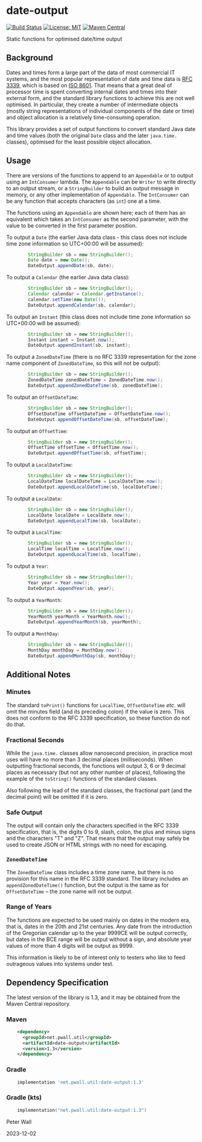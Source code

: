 # date-output

[![Build Status](https://travis-ci.com/pwall567/date-output.svg?branch=main)](https://app.travis-ci.com/github/pwall567/date-output)
[![License: MIT](https://img.shields.io/badge/License-MIT-yellow.svg)](https://opensource.org/licenses/MIT)
[![Maven Central](https://img.shields.io/maven-central/v/net.pwall.util/date-output?label=Maven%20Central)](https://search.maven.org/search?q=g:%22net.pwall.util%22%20AND%20a:%22date-output%22)

Static functions for optimised date/time output

## Background

Dates and times form a large part of the data of most commercial IT systems, and the most popular representation of date
and time data is [RFC 3339](https://tools.ietf.org/html/rfc3339), which is based on
[ISO 8601](https://www.iso.org/iso-8601-date-and-time-format.html).
That means that a great deal of processor time is spent converting internal dates and times into their external form,
and the standard library functions to achieve this are not well optimised.
In particular, they create a number of intermediate objects (mostly string representations of individual components of
the date or time) and object allocation is a relatively time-consuming operation.

This library provides a set of output functions to convert standard Java date and time values (both the original `Date`
class and the later `java.time.` classes), optimised for the least possible object allocation.

## Usage

There are versions of the functions to append to an `Appendable` or to output using an `IntConsumer` lambda.
The `Appendable` can be `Writer` to write directly to an output stream, or a `StringBuilder` to build an output message
in memory, or any other implementation of `Appendable`.
The `IntConsumer` can be any function that accepts characters (as `int`) one at a time.

The functions using an `Appendable` are shown here; each of them has an equivalent which takes an `IntConsumer` as the
second parameter, with the value to be converted in the first parameter position.

To output a `Date` (the earlier Java data class - this class does not include time zone information so UTC+00:00 will be
assumed):
```java
        StringBuilder sb = new StringBuilder();
        Date date = new Date();
        DateOutput.appendDate(sb, date);
```

To output a `Calendar` (the earlier Java data class):
```java
        StringBuilder sb = new StringBuilder();
        Calendar calendar = Calendar.getInstance();
        calendar.setTime(new Date());
        DateOutput.appendCalendar(sb, calendar);
```

To output an `Instant` (this class does not include time zone information so UTC+00:00 will be assumed):
```java
        StringBuilder sb = new StringBuilder();
        Instant instant = Instant.now();
        DateOutput.appendInstant(sb, instant);
```

To output a `ZonedDateTime` (there is no RFC 3339 representation for the zone name component of `ZonedDateTime`, so this
will not be output):
```java
        StringBuilder sb = new StringBuilder();
        ZonedDateTime zonedDateTime = ZonedDateTime.now();
        DateOutput.appendZonedDateTime(sb, zonedDateTime);
```

To output an `OffsetDateTime`:
```java
        StringBuilder sb = new StringBuilder();
        OffsetDateTime offsetDateTime = OffsetDateTime.now();
        DateOutput.appendOffsetDateTime(sb, offsetDateTime);
```

To output an `OffsetTime`:
```java
        StringBuilder sb = new StringBuilder();
        OffsetTime offsetTime = OffsetTime.now();
        DateOutput.appendOffsetTime(sb, offsetTime);
```

To output a `LocalDateTime`:
```java
        StringBuilder sb = new StringBuilder();
        LocalDateTime localDateTime = LocalDateTime.now();
        DateOutput.appendLocalDateTime(sb, localDateTime);
```

To output a `LocalDate`:
```java
        StringBuilder sb = new StringBuilder();
        LocalDate localDate = LocalDate.now();
        DateOutput.appendLocalTime(sb, localDate);
```

To output a `LocalTime`:
```java
        StringBuilder sb = new StringBuilder();
        LocalTime localTime = LocalTime.now();
        DateOutput.appendLocalTime(sb, localTime);
```

To output a `Year`:
```java
        StringBuilder sb = new StringBuilder();
        Year year = Year.now();
        DateOutput.appendYear(sb, year);
```

To output a `YearMonth`:
```java
        StringBuilder sb = new StringBuilder();
        YearMonth yearMonth = YearMonth.now();
        DateOutput.appendYearMonth(sb, yearMonth);
```

To output a `MonthDay`:
```java
        StringBuilder sb = new StringBuilder();
        MonthDay monthDay = MonthDay.now();
        DateOutput.appendMonthDay(sb, monthDay);
```

## Additional Notes

### Minutes

The standard `toPrint()` functions for `LocalTime`, `OffsetDateTime` _etc._ will omit the minutes field (and its
preceding colon) if the value is zero.
This does not conform to the RFC 3339 specification, so these function do not do that.

### Fractional Seconds

While the `java.time.` classes allow nanosecond precision, in practice most uses will have no more than 3 decimal places
(milliseconds).
When outputting fractional seconds, the functions will output 3, 6 or 9 decimal places as necessary (but not any other
number of places), following the example of the `toString()` functions of the standard classes.

Also following the lead of the standard classes, the fractional part (and the decimal point) will be omitted if it is
zero.

### Safe Output

The output will contain only the characters specified in the RFC 3339 specification, that is, the digits 0 to 9, slash,
colon, the plus and minus signs and the characters "T" and "Z".
That means that the output may safely be used to create JSON or HTML strings with no need for escaping.

### `ZonedDateTime`

The `ZonedDateTime` class includes a time zone name, but there is no provision for this name in the RFC 3339 standard.
The library includes an `appendZonedDateTime()` function, but the output is the same as for `OffsetDateTime` &ndash; the
zone name will not be output.

### Range of Years

The functions are expected to be used mainly on dates in the modern era, that is, dates in the 20th and 21st centuries.
Any date from the introduction of the Gregorian calendar up to the year 9999CE will be output correctly, but dates in
the BCE range will be output without a sign, and absolute year values of more than 4 digits will be output as 9999.

This information is likely to be of interest only to testers who like to feed outrageous values into systems under test.

## Dependency Specification

The latest version of the library is 1.3, and it may be obtained from the Maven Central repository.

### Maven
```xml
    <dependency>
      <groupId>net.pwall.util</groupId>
      <artifactId>date-output</artifactId>
      <version>1.3</version>
    </dependency>
```
### Gradle
```groovy
    implementation 'net.pwall.util:date-output:1.3'
```
### Gradle (kts)
```kotlin
    implementation("net.pwall.util:date-output:1.3")
```

Peter Wall

2023-12-02

